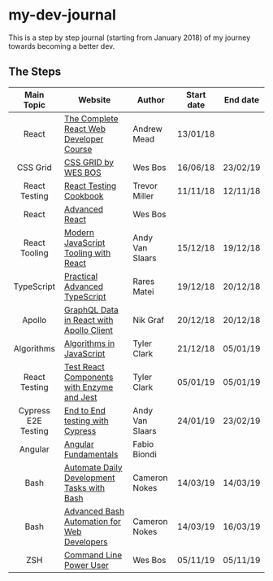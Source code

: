 # my-dev-journal

This is a step by step journal (starting from January 2018) of my journey towards becoming a better dev.

## The Steps

| Main Topic | Website | Author | Start date | End date |
| :------: | ------ | ------ | ------ | :------: |
| React | [The Complete React Web Developer Course](https://completereactcourse.com/) | Andrew Mead | 13/01/18 ||
| CSS Grid | [CSS GRID by WES BOS](https://cssgrid.io) | Wes Bos | 16/06/18 | 23/02/19 |
| React Testing | [React Testing Cookbook](https://egghead.io/courses/react-testing-cookbook) | Trevor Miller | 11/11/18 | 12/11/18 |
| React | [Advanced React](https://advancedreact.com) | Wes Bos |||
| React Tooling | [Modern JavaScript Tooling with React](https://egghead.io/courses/modern-javascript-tooling-with-react) | Andy Van Slaars | 15/12/18 | 19/12/18 |
| TypeScript | [Practical Advanced TypeScript](https://egghead.io/courses/practical-advanced-typescript) | Rares Matei | 19/12/18 | 20/12/18 |
| Apollo | [GraphQL Data in React with Apollo Client](https://egghead.io/courses/graphql-data-in-react-with-apollo-client) | Nik Graf | 20/12/18 | 20/12/18 |
| Algorithms | [Algorithms in JavaScript](https://egghead.io/courses/algorithms-in-javascript) | Tyler Clark | 21/12/18 | 05/01/19 |
| React Testing | [Test React Components with Enzyme and Jest](https://egghead.io/courses/test-react-components-with-enzyme-and-jest) | Tyler Clark | 05/01/19 | 05/01/19 |
| Cypress E2E Testing | [End to End testing with Cypress](https://egghead.io/courses/end-to-end-testing-with-cypress) | Andy Van Slaars | 24/01/19 | 23/02/19 |
| Angular | [Angular Fundamentals](https://angularfundamentals.com/) | Fabio Biondi |||
| Bash | [Automate Daily Development Tasks with Bash](https://egghead.io/courses/automate-daily-development-tasks-with-bash) | Cameron Nokes | 14/03/19 | 14/03/19 |
| Bash | [Advanced Bash Automation for Web Developers](https://egghead.io/courses/advanced-bash-automation-for-web-developers) | Cameron Nokes | 14/03/19 | 16/03/19 |
| ZSH | [Command Line Power User](https://commandlinepoweruser.com/) | Wes Bos | 05/11/19 | 05/11/19 |
